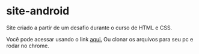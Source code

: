 # site-android
Site criado a partir de um desafio durante o curso de HTML e CSS.


Você pode acessar usando o link [aqui.](https://vivianyribeiro.github.io/site-android/) Ou clonar os arquivos para seu pc e rodar no chrome.
